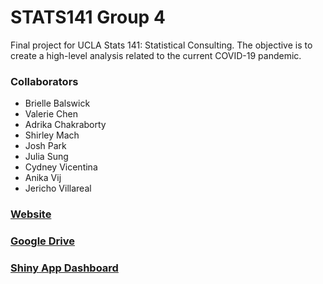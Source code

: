 # STATS141 Group 4
Final project for UCLA Stats 141: Statistical Consulting. The objective is to create a high-level analysis related to the current COVID-19 pandemic. 


### Collaborators

- Brielle Balswick
- Valerie Chen
- Adrika Chakraborty
- Shirley Mach
- Josh Park
- Julia Sung
- Cydney Vicentina
- Anika Vij
- Jericho Villareal

### [Website](https://juliasungg.wixsite.com/stayathome)
 
### [Google Drive](https://drive.google.com/drive/folders/1FZWvnXiJFR9Dz_0d6Wzq85GMVJydYuDZ?fbclid=IwAR0bKBcmCUU3cXHy7CMwNUGnqMkSeXWAcxpbqbMrkNpD8igA744cdYKhBc0)

### [Shiny App Dashboard](https://neooooo28.shinyapps.io/covid_project_shiny/?_ga=2.182345445.315656279.1590652580-2143595324.1588794707) 

